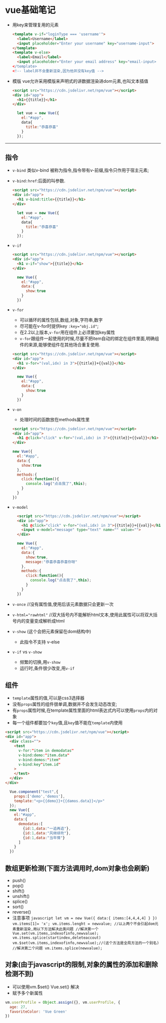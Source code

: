 # vue基础笔记
  - 用key来管理复用的元素
    ```html
    <template v-if="loginType === 'username'">
      <label>Username</label>
      <input placeholder="Enter your username" key="username-input">
    </template>
    <template v-else>
      <label>Email</label>
      <input placeholder="Enter your email address" key="email-input>
    </template>
    <!-- label并不会重新渲染,因为他并没有key值 -->
    ```

  - 模版
    vue允许采用模版来声明式的讲数据渲染进dom元素,也叫文本插值

    ```html
    <script src="https://cdn.jsdelivr.net/npm/vue"></script>
    <div id="app">
      <h1>{{title}}</h1>
    </div>
    ```

    ```js
      let vue = new Vue({
        el:"#app",
        data{
          title:"恭喜恭喜"
        }
      });
    ```
------------------------

## 指令
  - `v-bind`
    类似v-bind 被称为指令,指令带有v-前缀,指令只作用于宿主元素;
  - `v-bind:href`:后面的叫参数.
    ```html
    <script src="https://cdn.jsdelivr.net/npm/vue"></script>
    <div id="app">
      <h1 v-bind:title>{{title}}</h1>
    </div>
    ```
    ```js
      let vue = new Vue({
        el:"#app",
        data{
          title:"恭喜恭喜"
        }
      });
    ```
  - `v-if`
    ```html
    <script src="https://cdn.jsdelivr.net/npm/vue"></script>
    <div id="app">
      <h1 v-if="show">{{title}}</h1>
    </div>
    ```

    ```js
      new Vue({
        el:"#app",
        data:{
          show:true
        }
      })
    ```

  - `v-for`
    - 可以循环的属性包括,数组,对象,字符串,数字
    - 尽可能在v-for时提供key `:key="obj.id"`;
    - 在2.2以上版本,`v-for`用在组件上必须要加key属性
    - `v-for`跟组件一起使用的时候,尽量不把item自动的绑定在组件里面,明确组件的来源,能够使组件在其他场合重复使用.
    ```html
    <script src="https://cdn.jsdelivr.net/npm/vue"></script>
    <div id="app">
      <h1 v-for="(val,idx) in 3">{{title}}+{{val}}</h1>
    </div>
    ```
    ```js
      new Vue({
        el:"#app",
        data:{
          show:true
        }
      })
    ```
  - `v-on`
    - 处理时间的函数放在methods属性里
    ```html
    <script src="https://cdn.jsdelivr.net/npm/vue"></script>
    <div id="app">
      <h1 @click="click" v-for="(val,idx) in 3">{{title}}+{{val}}</h1>
    </div>
    ```
    ```js
    new Vue({
      el:"#app",
      data:{
        show:true
      },
      methods:{
        click:function(){
          console.log("点击我了",this);
        }
      }
    })
    ```
  - `v-model`
    ```html
      <script src="https://cdn.jsdelivr.net/npm/vue"></script>
      <div id="app">
        <h1 @click="click" v-for="(val,idx) in 3">{{title}}+{{val}}</h1>
        <input v-model="message" type="text" name="" value="">
      </div>
    ```
    ```js
      new Vue({
        el:"#app",
        data:{
          show:true,
          message:"恭喜恭喜恭喜你呀"
        },
        methods:{
          click:function(){
            console.log("点击我了",this);
          }
        }
      })
    ```
  - `v-once` //没有属性值,使用后该元素数据只会更新一次
  - `v-html="rawhtml"` //双大括号内不能解析html文本,使用此属性可以将双大括号内的变量变成解析成html
  - `v-show` (这个会把元素保留在dom结构中)
    - 此指令不支持 v-else
  - `v-if` vs `v-show`
    - 频繁的切换,用`v-show`
    - 运行时,条件很少改变,用`v-if`

## 组件

  - `template`属性的值,可以是css3选择器
  - 没有`props`属性的组件很单调,数据并不会发生动态改变;
  - 有`props`属性时候,在template属性里面的html表达式内可以使用`props`内的对象
  - 每一个组件都要加个`key`值,且`key`值不能在`template`内使用

  ```html
  <script src="https://cdn.jsdelivr.net/npm/vue"></script>
  <div id="app">
    <div class="">
      <test
        v-for:"item in demodatas"
        v-bind:demo:"item.data"
        v-bind:demos:"item"
        v-bind:key"item.id"
      >
      </test>
    </div>
  </div>
  ```
  ```js
    Vue.component("test",{
      props:['demo','demos'],
      template:"<p>{{demo}}+{{damos.data}}</p>"
    });
    new Vue({
      el:"#app",
      data:{
        demodatas:[
          {id:1,data:"一追再追"},
          {id:1,data:"风继续吹"},
          {id:1,data:"当年情"}
        ]
      }
    })
  ```

## 数组更新检测(下面方法调用时,dom对象也会刷新)
   - push()
   - pop()
   - shift()
   - unshift()
   - splice()
   - sort()
   - reverse()
   - 注意事项
    ```javascript
    let vm = new Vue({
      data:{
        items:[4,4,4,4]
      }
    })
    vm.items[1]= 'x';
    vm.items.lenght = newvalue;
    //以上两个不会引起dom元素重新渲染,用以下方法解决此类问题
    //解决第一个
    Vue.set(vm.items,indexofinfo,newvalue);
    vm.items.splice(startindex,deleteaccout)
    vm.$set(vm.items,indexofinfo,newvalue);//(这个方法是全局方法的一个别名)
    //解决第二个问题
    vm.items.splice(newvalue);
    ```

## 对象(由于javascript的限制,对象的属性的添加和删除检测不到)
  - 可以使用vm.$set()  Vue.set() 解决
  - 赋予多个新属性
  ```js
  vm.userProfile = Object.assign({}, vm.userProfile, {
    age: 27,
    favoriteColor: 'Vue Green'
  })
  ```
